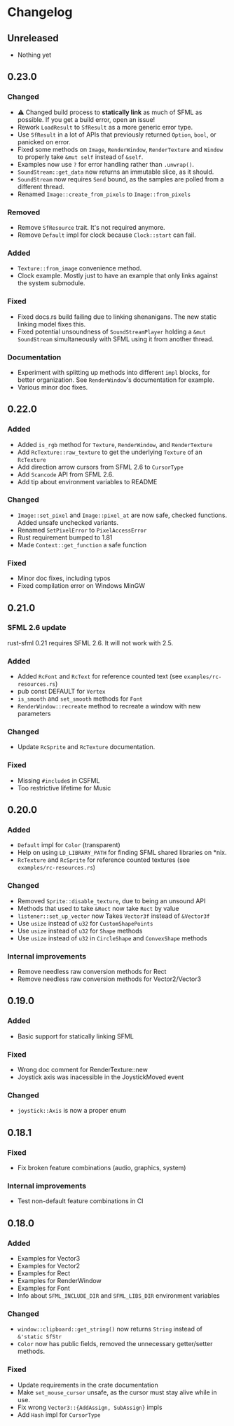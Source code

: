 # Changelog

## Unreleased

- Nothing yet

## 0.23.0

### Changed

- ⚠️ Changed build process to **statically link** as much of SFML as possible. If you get a build error, open an issue!
- Rework `LoadResult` to `SfResult` as a more generic error type.
- Use `SfResult` in a lot of APIs that previously returned `Option`, `bool`, or panicked on error.
- Fixed some methods on `Image`, `RenderWindow`, `RenderTexture` and `Window` to properly take `&mut self` instead of `&self`.
- Examples now use `?` for error handling rather than `.unwrap()`.
- `SoundStream::get_data` now returns an immutable slice, as it should.
- `SoundStream` now requires `Send` bound, as the samples are polled from a different thread.
- Renamed `Image::create_from_pixels` to `Image::from_pixels`

### Removed

- Remove `SfResource` trait. It's not required anymore.
- Remove `Default` impl for clock because `Clock::start` can fail.

### Added

- `Texture::from_image` convenience method.
- Clock example. Mostly just to have an example that only links against the system submodule.

### Fixed

- Fixed docs.rs build failing due to linking shenanigans. The new static linking model fixes this.
- Fixed potential unsoundness of `SoundStreamPlayer` holding a `&mut SoundStream` simultaneously with SFML
  using it from another thread.

### Documentation

- Experiment with splitting up methods into different `impl` blocks, for better organization.
  See `RenderWindow`'s documentation for example.
- Various minor doc fixes.

## 0.22.0

### Added

- Added `is_rgb` method for `Texture`, `RenderWindow`, and `RenderTexture`
- Add `RcTexture::raw_texture` to get the underlying `Texture` of an `RcTexture`
- Add direction arrow cursors from SFML 2.6 to `CursorType`
- Add `Scancode` API from SFML 2.6.
- Add tip about environment variables to README

### Changed

- `Image::set_pixel` and `Image::pixel_at` are now safe, checked functions. Added unsafe unchecked variants.
- Renamed `SetPixelError` to `PixelAccessError`
- Rust requirement bumped to 1.81
- Made `Context::get_function` a safe function

### Fixed

- Minor doc fixes, including typos
- Fixed compilation error on Windows MinGW

## 0.21.0

### SFML 2.6 update

rust-sfml 0.21 requires SFML 2.6. It will not work with 2.5.

### Added
- Added `RcFont` and `RcText` for reference counted text (see `examples/rc-resources.rs`)
- pub const DEFAULT for `Vertex`
- `is_smooth` and `set_smooth` methods for `Font`
- `RenderWindow::recreate` method to recreate a window with new parameters

### Changed
- Update `RcSprite` and `RcTexture` documentation.

### Fixed
- Missing `#include`s in CSFML
- Too restrictive lifetime for Music

## 0.20.0

### Added
- `Default` impl for `Color` (transparent)
- Help on using `LD_LIBRARY_PATH` for finding SFML shared libraries on *nix.
- `RcTexture` and `RcSprite` for reference counted textures (see `examples/rc-resources.rs`)

### Changed
- Removed `Sprite::disable_texture`, due to being an unsound API
- Methods that used to take `&Rect` now take `Rect` by value
- `listener::set_up_vector` now Takes `Vector3f` instead of `&Vector3f`
- Use `usize` instead of `u32` for `CustomShapePoints`
- Use `usize` instead of `u32` for `Shape` methods
- Use `usize` instead of `u32` in `CircleShape` and `ConvexShape` methods

### Internal improvements
- Remove needless raw conversion methods for Rect
- Remove needless raw conversion methods for Vector2/Vector3

## 0.19.0

### Added
- Basic support for statically linking SFML

### Fixed

- Wrong doc comment for RenderTexture::new
- Joystick axis was inacessible in the JoystickMoved event

### Changed
- `joystick::Axis` is now a proper enum

## 0.18.1

### Fixed
- Fix broken feature combinations (audio, graphics, system)

### Internal improvements
- Test non-default feature combinations in CI

## 0.18.0

### Added
- Examples for Vector3
- Examples for Vector2
- Examples for Rect
- Examples for RenderWindow
- Examples for Font
- Info about `SFML_INCLUDE_DIR` and `SFML_LIBS_DIR` environment variables

### Changed
- `window::clipboard::get_string()` now returns `String` instead of `&'static SfStr`
- `Color` now has public fields, removed the unnecessary getter/setter methods.

### Fixed
- Update requirements in the crate documentation
- Make `set_mouse_cursor` unsafe, as the cursor must stay alive while in use.
- Fix wrong `Vector3::{AddAssign, SubAssign}` impls
- Add `Hash` impl for `CursorType`
